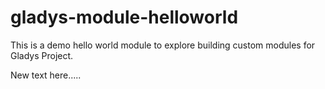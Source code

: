 # gladys-module-helloworld
This is a demo hello world module to explore building custom modules for Gladys Project.

New text here.....

